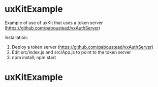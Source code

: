 # uxKitExample

Example of use of uxKit that uses a token server (https://github.com/paboustead/vxAuthServer)

Installation:

1) Deploy a token server (https://github.com/paboustead/vxAuthServer)
2) Edit src/index.js and src/App.js to point to the token server
3) npm install; npm start

# uxKitExample
